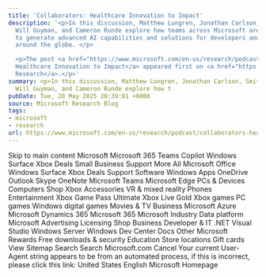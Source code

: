 ```yaml
---
title: 'Collaborators: Healthcare Innovation to Impact'
description: '<p>In this discussion, Matthew Lungren, Jonathan Carlson, Smitha Saligrama,
  Will Guyman, and Cameron Runde explore how teams across Microsoft are working together
  to generate advanced AI capabilities and solutions for developers and clinicians
  around the globe. </p>

  <p>The post <a href="https://www.microsoft.com/en-us/research/podcast/collaborators-healthcare-innovation-to-impact/">Collaborators:
  Healthcare Innovation to Impact</a> appeared first on <a href="https://www.microsoft.com/en-us/research">Microsoft
  Research</a>.</p>'
summary: <p>In this discussion, Matthew Lungren, Jonathan Carlson, Smitha Saligrama,
  Will Guyman, and Cameron Runde explore how t
pubDate: Tue, 20 May 2025 20:39:01 +0000
source: Microsoft Research Blog
tags:
- microsoft
- research
url: https://www.microsoft.com/en-us/research/podcast/collaborators-healthcare-innovation-to-impact/
---
```


Skip to main content
Microsoft
Microsoft 365
Teams
Copilot
Windows
Surface
Xbox
Deals
Small Business
Support
More
All Microsoft
Office
Windows
Surface
Xbox
Deals
Support
Software
Windows Apps
OneDrive
Outlook
Skype
OneNote
Microsoft Teams
Microsoft Edge
PCs & Devices
Computers
Shop Xbox
Accessories
VR & mixed reality
Phones
Entertainment
Xbox Game Pass Ultimate
Xbox Live Gold
Xbox games
PC games
Windows digital games
Movies & TV
Business
Microsoft Azure
Microsoft Dynamics 365
Microsoft 365
Microsoft Industry
Data platform
Microsoft Advertising
Licensing
Shop Business
Developer & IT
.NET
Visual Studio
Windows Server
Windows Dev Center
Docs
Other
Microsoft Rewards
Free downloads & security
Education
Store locations
Gift cards
View Sitemap
Search
Search Microsoft.com
Cancel
Your current User-Agent string appears to be from an automated process, if this is incorrect, please click this link:
United States English Microsoft Homepage